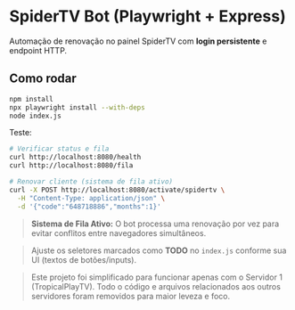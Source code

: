 # SpiderTV Bot (Playwright + Express)

Automação de renovação no painel SpiderTV com **login persistente** e endpoint HTTP.

## Como rodar

```bash
npm install
npx playwright install --with-deps
node index.js
```

Teste:

```bash
# Verificar status e fila
curl http://localhost:8080/health
curl http://localhost:8080/fila

# Renovar cliente (sistema de fila ativo)
curl -X POST http://localhost:8080/activate/spidertv \
  -H "Content-Type: application/json" \
  -d '{"code":"648718886","months":1}'
```

> **Sistema de Fila Ativo:** O bot processa uma renovação por vez para evitar conflitos entre navegadores simultâneos.

> Ajuste os seletores marcados como **TODO** no `index.js` conforme sua UI (textos de botões/inputs).

> Este projeto foi simplificado para funcionar apenas com o Servidor 1 (TropicalPlayTV). Todo o código e arquivos relacionados aos outros servidores foram removidos para maior leveza e foco.

